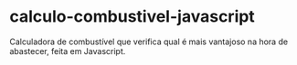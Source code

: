 # calculo-combustivel-javascript
Calculadora de combustível  que verifica qual é mais vantajoso na hora de abastecer,  feita em Javascript.
